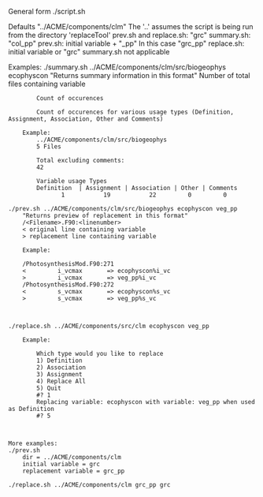 
General form
	./script.sh <directory> <initial variable> <replacement variable>

Defaults
	<directory>
        	"../ACME/components/clm"
		The '..' assumes the script is being run from the directory 'replaceTool'
	<initial variable>
		prev.sh and replace.sh:
		"grc"
		summary.sh:
		"col_pp"
	<replacement variable>
		prev.sh:
			initial variable + "_pp"
			In this case "grc_pp"
		replace.sh:
			initial variable or "grc"
		summary.sh
			not applicable



Examples:
	./summary.sh ../ACME/components/clm/src/biogeophys ecophyscon
		"Returns summary information in this format"
			<subdirectories containing variable>
			Number of total files containing variable

			Count of occurences

			Count of occurences for various usage types (Definition, Assignment, Association, Other and Comments)

		Example:
			../ACME/components/clm/src/biogeophys
			5 Files

			Total excluding comments:
			42

			Variable usage Types
			Definition  | Assignment | Association | Other | Comments
			       1           19           22         0         0	

	./prev.sh ../ACME/components/clm/src/biogeophys ecophyscon veg_pp
		"Returns preview of replacement in this format"
		/<Filename>.F90:<linenumber>
		< original line containing variable
		> replacement line containing variable

		Example:

		/PhotosynthesisMod.F90:271
		<         i_vcmax       => ecophyscon%i_vc       
		>         i_vcmax       => veg_pp%i_vc        
		/PhotosynthesisMod.F90:272
		<         s_vcmax       => ecophyscon%s_vc        
		>         s_vcmax       => veg_pp%s_vc           



	./replace.sh ../ACME/components/src/clm ecophyscon veg_pp

		Example:

			Which type would you like to replace
			1) Definition
			2) Association
			3) Assignment
			4) Replace All
			5) Quit
			#? 1
			Replacing variable: ecophyscon with variable: veg_pp when used as Definition
			#? 5	
	


	More examples:
	./prev.sh 
		dir = ../ACME/components/clm
		initial variable = grc
		replacement variable = grc_pp

	./replace.sh ../ACME/components/clm grc_pp grc	
